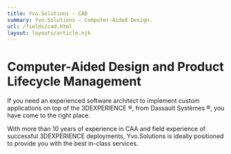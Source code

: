 ```yaml
---
title: Yvo.Solutions - CAD
summary: Yvo.Solutions - Computer-Aided Design.
url: /fields/cad.html
layout: layouts/article.njk
---
```


# Computer-Aided Design and Product Lifecycle Management

If you need an experienced software architect to implement custom applications on top of the 3DEXPERIENCE &#174;, from Dassault Systèmes &#174;, you have come to the right place.

With more than 10 years of experience in CAA and field experience of successful 3DEXPERIENCE deployments, Yvo.Solutions is ideally positioned to provide you with the best in-class services.